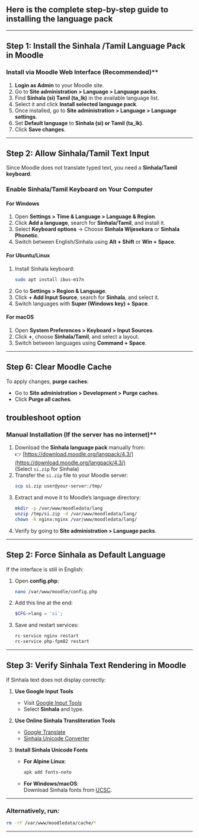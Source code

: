 ## Here is the complete step-by-step guide to **installing the language pack** 
---

## Step 1: Install the Sinhala /Tamil Language Pack in Moodle
###  Install via Moodle Web Interface (Recommended)**
1. **Login as Admin** to your Moodle site.
2. Go to **Site administration > Language > Language packs**.
3. Find **Sinhala (si) Tamil (ta_lk)** in the available language list.
4. Select it and click **Install selected language pack**.
5. Once installed, go to **Site administration > Language > Language settings**.
6. Set **Default language** to **Sinhala (si) or Tamil (ta_lk)**.
7. Click **Save changes**.

---

## **Step 2: Allow Sinhala/Tamil Text Input**
Since Moodle does not translate typed text, you need a **Sinhala/Tamil keyboard**.

### **Enable Sinhala/Tamil Keyboard on Your Computer**
#### **For Windows**
1. Open **Settings > Time & Language > Language & Region**.
2. Click **Add a language**, search for **Sinhala/Tamil**, and install it.
3. Select **Keyboard options** → Choose **Sinhala Wijesekara** or **Sinhala Phonetic**.
4. Switch between English/Sinhala using **Alt + Shift** or **Win + Space**.

#### **For Ubuntu/Linux**
1. Install Sinhala keyboard:
   ```bash
   sudo apt install ibus-m17n
   ```
2. Go to **Settings > Region & Language**.
3. Click **+ Add Input Source**, search for **Sinhala**, and select it.
4. Switch languages with **Super (Windows key) + Space**.

#### **For macOS**
1. Open **System Preferences > Keyboard > Input Sources**.
2. Click **+**, choose **Sinhala/Tamil**, and select a layout.
3. Switch between languages using **Command + Space**.

---



## **Step 6: Clear Moodle Cache**
To apply changes, **purge caches**:
- Go to **Site administration > Development > Purge caches**.
- Click **Purge all caches**.



## troubleshoot option 

### Manual Installation (If the server has no internet)**
1. Download the **Sinhala language pack** manually from:  
   👉 [https://download.moodle.org/langpack/4.3/](https://download.moodle.org/langpack/4.3/)  
   (Select `si.zip` for Sinhala)
2. Transfer the `si.zip` file to your Moodle server:
   ```bash
   scp si.zip user@your-server:/tmp/
   ```
3. Extract and move it to Moodle’s language directory:
   ```bash
   mkdir -p /var/www/moodledata/lang
   unzip /tmp/si.zip -d /var/www/moodledata/lang/
   chown -R nginx:nginx /var/www/moodledata/lang/
   ```
4. Verify by going to **Site administration > Language packs**.

---   

## **Step 2: Force Sinhala as Default Language**
If the interface is still in English:
1. Open **config.php**:
   ```bash
   nano /var/www/moodle/config.php
   ```
2. Add this line at the end:
   ```php
   $CFG->lang = 'si';
   ```
3. Save and restart services:
   ```bash
   rc-service nginx restart
   rc-service php-fpm82 restart
   ```

---
## **Step 3: Verify Sinhala Text Rendering in Moodle**
If Sinhala text does not display correctly:
1. **Use Google Input Tools**  
   - Visit [Google Input Tools](https://www.google.com/inputtools/try/)
   - Select **Sinhala** and type.

2. **Use Online Sinhala Transliteration Tools**
   - [Google Translate](https://translate.google.com/)
   - [Sinhala Unicode Converter](https://www.ucsc.lk/ltrl/services/feconverter/)

3. **Install Sinhala Unicode Fonts**  
   - **For Alpine Linux**:
     ```bash
     apk add fonts-noto
     ```
   - **For Windows/macOS**:  
     Download Sinhala fonts from [UCSC](https://www.ucsc.lk/).
---
### Alternatively, run:
  ```bash
  rm -rf /var/www/moodledata/cache/*
  ```

---
